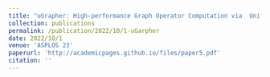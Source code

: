 ```yaml
---
title: "uGrapher: High-performance Graph Operator Computation via  Unified Abstraction for Graph Neural Networks"
collection: publications
permalink: /publication/2022/10/1-uGarpher
date: 2022/10/1
venue: 'ASPLOS 23'
paperurl: 'http://academicpages.github.io/files/paper5.pdf'
citation: ''
---
```


<!-- <a href='http://academicpages.github.io/files/paper5.pdf'>Download paper here</a> -->
